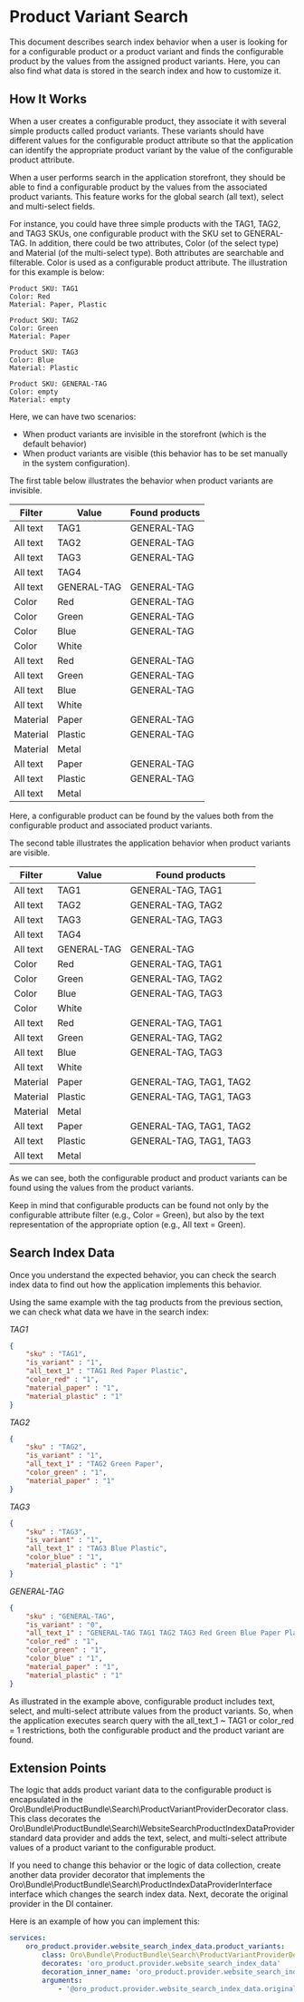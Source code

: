 <a id="bundle-docs-commerce-product-bundle-variant-search"></a>

# Product Variant Search

This document describes search index behavior when a user is looking for for a configurable product or a product variant and finds the configurable product by the values from the assigned product variants. Here, you can also find what data is stored in the search index and how to customize it.

## How It Works

When a user creates a configurable product, they associate it with several simple products called product variants. These variants should have different values for the configurable product attribute so that the application can identify the appropriate product variant by the value of the configurable product attribute.

When a user performs search in the application storefront, they should be able to find a configurable product by the values from
the associated product variants. This feature works for the global search (all text), select and multi-select fields.

For instance, you could have three simple products with the TAG1, TAG2, and TAG3 SKUs, one configurable product with the SKU set to GENERAL-TAG. In addition, there could be two attributes, Color (of the select type) and Material (of the multi-select type). Both attributes are searchable and filterable. Color is used as a configurable product attribute. The illustration for this example is below:

```none
Product SKU: TAG1
Color: Red
Material: Paper, Plastic

Product SKU: TAG2
Color: Green
Material: Paper

Product SKU: TAG3
Color: Blue
Material: Plastic

Product SKU: GENERAL-TAG
Color: empty
Material: empty
```

Here, we can have two scenarios:

* When product variants are invisible in the storefront (which is the default behavior)
* When product variants are visible (this behavior has to be set manually in the system configuration).

The first table below illustrates the behavior when product variants are invisible.

| Filter   | Value       | Found products   |
|----------|-------------|------------------|
| All text | TAG1        | GENERAL-TAG      |
| All text | TAG2        | GENERAL-TAG      |
| All text | TAG3        | GENERAL-TAG      |
| All text | TAG4        |                  |
| All text | GENERAL-TAG | GENERAL-TAG      |
| Color    | Red         | GENERAL-TAG      |
| Color    | Green       | GENERAL-TAG      |
| Color    | Blue        | GENERAL-TAG      |
| Color    | White       |                  |
| All text | Red         | GENERAL-TAG      |
| All text | Green       | GENERAL-TAG      |
| All text | Blue        | GENERAL-TAG      |
| All text | White       |                  |
| Material | Paper       | GENERAL-TAG      |
| Material | Plastic     | GENERAL-TAG      |
| Material | Metal       |                  |
| All text | Paper       | GENERAL-TAG      |
| All text | Plastic     | GENERAL-TAG      |
| All text | Metal       |                  |

Here, a configurable product can be found by the values both from the configurable product and associated product variants.

The second table illustrates the application behavior when product variants are visible.

| Filter   | Value       | Found products          |
|----------|-------------|-------------------------|
| All text | TAG1        | GENERAL-TAG, TAG1       |
| All text | TAG2        | GENERAL-TAG, TAG2       |
| All text | TAG3        | GENERAL-TAG, TAG3       |
| All text | TAG4        |                         |
| All text | GENERAL-TAG | GENERAL-TAG             |
| Color    | Red         | GENERAL-TAG, TAG1       |
| Color    | Green       | GENERAL-TAG, TAG2       |
| Color    | Blue        | GENERAL-TAG, TAG3       |
| Color    | White       |                         |
| All text | Red         | GENERAL-TAG, TAG1       |
| All text | Green       | GENERAL-TAG, TAG2       |
| All text | Blue        | GENERAL-TAG, TAG3       |
| All text | White       |                         |
| Material | Paper       | GENERAL-TAG, TAG1, TAG2 |
| Material | Plastic     | GENERAL-TAG, TAG1, TAG3 |
| Material | Metal       |                         |
| All text | Paper       | GENERAL-TAG, TAG1, TAG2 |
| All text | Plastic     | GENERAL-TAG, TAG1, TAG3 |
| All text | Metal       |                         |

As we can see, both the configurable product and product variants can be found using the values from the
product variants.

Keep in mind that configurable products can be found not only by the configurable attribute filter
(e.g., Color = Green), but also by the text representation of the appropriate option (e.g., All text = Green).

## Search Index Data

Once you understand the expected behavior, you can check the search index data to find out how the application implements this behavior.

Using the same example with the tag products from the previous section, we can check what data we have in the search index:

*TAG1*

```json
{
    "sku" : "TAG1",
    "is_variant" : "1",
    "all_text_1" : "TAG1 Red Paper Plastic",
    "color_red" : "1",
    "material_paper" : "1",
    "material_plastic" : "1"
}
```

*TAG2*

```json
{
    "sku" : "TAG2",
    "is_variant" : "1",
    "all_text_1" : "TAG2 Green Paper",
    "color_green" : "1",
    "material_paper" : "1"
}
```

*TAG3*

```json
{
    "sku" : "TAG3",
    "is_variant" : "1",
    "all_text_1" : "TAG3 Blue Plastic",
    "color_blue" : "1",
    "material_plastic" : "1"
}
```

*GENERAL-TAG*

```json
{
    "sku" : "GENERAL-TAG",
    "is_variant" : "0",
    "all_text_1" : "GENERAL-TAG TAG1 TAG2 TAG3 Red Green Blue Paper Plastic",
    "color_red" : "1",
    "color_green" : "1",
    "color_blue" : "1",
    "material_paper" : "1",
    "material_plastic" : "1"
}
```

As illustrated in the example above, configurable product includes text, select, and multi-select attribute values from the
product variants. So, when the application executes search query with the all_text_1 ~ TAG1 or color_red = 1 restrictions, both the configurable product and the product variant are found.

## Extension Points

The logic that adds product variant data to the configurable product is encapsulated in the
Oro\\Bundle\\ProductBundle\\Search\\ProductVariantProviderDecorator class. This class decorates the Oro\\Bundle\\ProductBundle\\Search\\WebsiteSearchProductIndexDataProvider standard data provider and adds the text, select, and multi-select attribute values of a product variant to the configurable product.

If you need to change this behavior or the logic of data collection, create another data provider decorator that implements the Oro\\Bundle\\ProductBundle\\Search\\ProductIndexDataProviderInterface interface which changes the search index data. Next, decorate the original provider in the DI container.

Here is an example of how you can implement this:

```yaml
services:
    oro_product.provider.website_search_index_data.product_variants:
        class: Oro\Bundle\ProductBundle\Search\ProductVariantProviderDecorator
        decorates: 'oro_product.provider.website_search_index_data'
        decoration_inner_name: 'oro_product.provider.website_search_index_data.original'
        arguments:
            - '@oro_product.provider.website_search_index_data.original'
```
